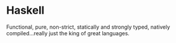 Haskell
=======

Functional, pure, non-strict, statically and strongly typed, natively
compiled...really just the king of great languages.
